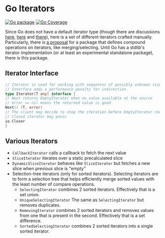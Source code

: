 # Go Iterators

[![Go package](https://github.com/lezhnev74/go-iterators/actions/workflows/go.yml/badge.svg)](https://github.com/lezhnev74/go-iterators/actions/workflows/go.yml)
[![Go Coverage](https://github.com/lezhnev74/go-iterators/wiki/coverage.svg)](https://raw.githack.com/wiki/lezhnev74/go-iterators/coverage.html)

Since Go does not have a default iterator type (though there are
discussions [here](https://bitfieldconsulting.com/golang/iterators), [here](https://github.com/golang/go/issues/61897)
and [there](https://ewencp.org/blog/golang-iterators/)), here is a set of different iterators crafted manually.
Particularly, there is [a proposal](https://github.com/golang/go/issues/61898) for a package that defines compound
operations on iterators, like merging/selecting. Until Go has a stdlib's iterator implementation (or at least an
experimental standalone package), there is this package.

## Iterator Interface

```go
// Iterator is used for working with sequences of possibly unknown size
// Interface adds a performance penalty for indirection.
type Iterator[T any] interface {
// Next returns EmptyIterator when no value available at the source
// error == nil means the returned value is good
Next() (T, error)
// The client may decide to stop the iteration before EmptyIterator recieved
// Closed iterator may panic
io.Closer
}
```

## Various Iterators

- `CallbackIterator` calls a callback to fetch the next value
- `SliceIterator` iterates over a static precalculated slice
- `DynamicSliceIterator` behaves like `SliceIterator` but fetches a new slice when previous slice is "empty"
- Selection-tree iterators (only for sorted iterators). Selecting iterators are to form a selection tree that helps
  efficiently merge sorted values with the least number of compare operations.
    - `SelectingIterator` combines 2 sorted iterators. Effectively that is a set union.
    - `UniqueSelectingIterator` The same as `SelectingIterator` but removes duplicates.
    - `RemovingIterator` combines 2 sorted iterators and removes values from one that is present in the second.
      Effectively that is a set difference.
    - `SortedSelectingIterator` combines 2 sorted iterators into a single sorted iterator. 

